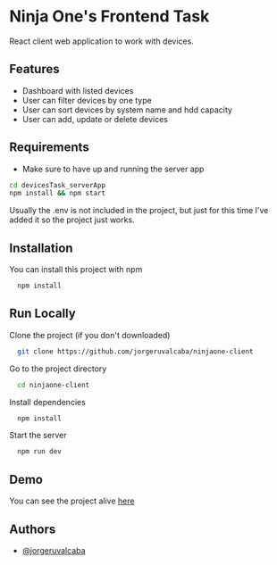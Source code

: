 # Ninja One's Frontend Task

React client web application to work with devices.

## Features

- Dashboard with listed devices
- User can filter devices by one type
- User can sort devices by system name and hdd capacity
- User can add, update or delete devices

## Requirements

- Make sure to have up and running the server app

```bash
cd devicesTask_serverApp
npm install && npm start
```

Usually the .env is not included in the project, but just for this time I've added it so the project just works.

## Installation

You can install this project with npm

```bash
  npm install
```

## Run Locally

Clone the project (if you don't downloaded)

```bash
  git clone https://github.com/jorgeruvalcaba/ninjaone-client
```

Go to the project directory

```bash
  cd ninjaone-client
```

Install dependencies

```bash
  npm install
```

Start the server

```bash
  npm run dev
```

## Demo

You can see the project alive [here](https://ninjaone-client.vercel.app/)

## Authors

- [@jorgeruvalcaba](https://www.github.com/jorgeruvalcaba)
